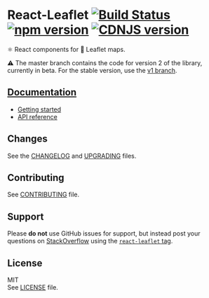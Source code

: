 # React-Leaflet [![Build Status](https://img.shields.io/travis/PaulLeCam/react-leaflet/master.svg)](https://travis-ci.org/PaulLeCam/react-leaflet) [![npm version](https://img.shields.io/npm/v/react-leaflet.svg)](https://www.npmjs.com/package/react-leaflet) [![CDNJS version](https://img.shields.io/cdnjs/v/react-leaflet.svg)](https://cdnjs.com/libraries/react-leaflet)

⚛️ React components for 🍃 Leaflet maps.

⚠️ The master branch contains the code for version 2 of the library, currently in beta. For the stable version, use the [v1 branch](https://github.com/PaulLeCam/react-leaflet/tree/v1).

## [Documentation](http://react-leaflet.js.org)

* [Getting started](https://react-leaflet.js.org/docs/en/intro.html)
* [API reference](https://react-leaflet.js.org/docs/en/context.html)

## Changes

See the [CHANGELOG](CHANGELOG.md) and [UPGRADING](UPGRADING.md) files.

## Contributing

See [CONTRIBUTING](CONTRIBUTING.md) file.

## Support

Please **do not** use GitHub issues for support, but instead post your questions
on [StackOverflow](https://stackoverflow.com/) using the
[`react-leaflet` tag](https://stackoverflow.com/questions/tagged/react-leaflet).

## License

MIT\
See [LICENSE](LICENSE) file.
